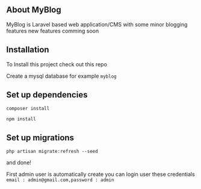 ## About MyBlog

MyBlog is Laravel based web application/CMS with some minor blogging features new features comming soon


## Installation

To Install this project check out this repo

Create a mysql database for example `myblog`

## Set up dependencies

`composer install`

`npm install`

## Set up migrations

`php artisan migrate:refresh --seed`

and done!

First admin user is automatically create you can login user these credentials
`email : admin@gmail.com,password : admin`
